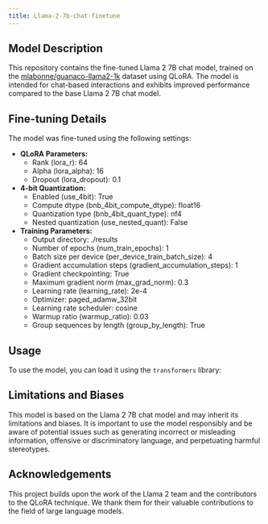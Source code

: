```yaml
---
title: Llama-2-7b-chat-finetune
---
```

## Model Description

This repository contains the fine-tuned Llama 2 7B chat model, trained on the [mlabonne/guanaco-llama2-1k](https://huggingface.co/datasets/mlabonne/guanaco-llama2-1k) dataset using QLoRA. The model is intended for chat-based interactions and exhibits improved performance compared to the base Llama 2 7B chat model.

## Fine-tuning Details

The model was fine-tuned using the following settings:

- **QLoRA Parameters:**
    - Rank (lora_r): 64
    - Alpha (lora_alpha): 16
    - Dropout (lora_dropout): 0.1
- **4-bit Quantization:**
    - Enabled (use_4bit): True
    - Compute dtype (bnb_4bit_compute_dtype): float16
    - Quantization type (bnb_4bit_quant_type): nf4
    - Nested quantization (use_nested_quant): False
- **Training Parameters:**
    - Output directory: ./results
    - Number of epochs (num_train_epochs): 1
    - Batch size per device (per_device_train_batch_size): 4
    - Gradient accumulation steps (gradient_accumulation_steps): 1
    - Gradient checkpointing: True
    - Maximum gradient norm (max_grad_norm): 0.3
    - Learning rate (learning_rate): 2e-4
    - Optimizer: paged_adamw_32bit
    - Learning rate scheduler: cosine
    - Warmup ratio (warmup_ratio): 0.03
    - Group sequences by length (group_by_length): True

## Usage

To use the model, you can load it using the `transformers` library:

## Limitations and Biases

This model is based on the Llama 2 7B chat model and may inherit its limitations and biases. It is important to use the model responsibly and be aware of potential issues such as generating incorrect or misleading information, offensive or discriminatory language, and perpetuating harmful stereotypes.

## Acknowledgements

This project builds upon the work of the Llama 2 team and the contributors to the QLoRA technique. We thank them for their valuable contributions to the field of large language models.
